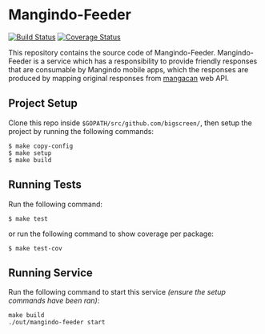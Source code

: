 # Mangindo-Feeder

[![Build Status](https://travis-ci.org/bigscreen/mangindo-feeder.svg?branch=master)](https://travis-ci.org/bigscreen/mangindo-feeder)
[![Coverage Status](https://coveralls.io/repos/github/bigscreen/mangindo-feeder/badge.svg?branch=master)](https://coveralls.io/github/bigscreen/mangindo-feeder?branch=master)

This repository contains the source code of Mangindo-Feeder. 
Mangindo-Feeder is a service which has a responsibility to provide friendly responses that are consumable by Mangindo mobile apps, which the responses are produced by mapping original responses from [mangacan](http://mangacanblog.com) web API.

## Project Setup
Clone this repo inside `$GOPATH/src/github.com/bigscreen/`, then setup the project by running the following commands:
```
$ make copy-config
$ make setup
$ make build
```

## Running Tests
Run the following command:
```
$ make test
```
or run the following command to show coverage per package:
```
$ make test-cov
```

## Running Service
Run the following command to start this service *(ensure the setup commands have been ran)*:
```
make build
./out/mangindo-feeder start
```
